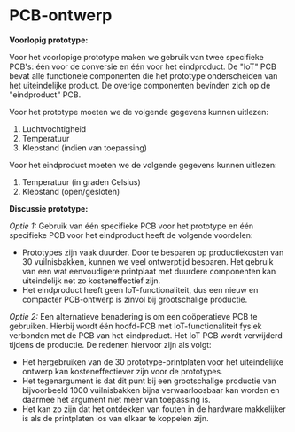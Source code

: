 # PCB-ontwerp

**Voorlopig prototype:**

Voor het voorlopige prototype maken we gebruik van twee specifieke PCB's: één voor de conversie en één voor het eindproduct. De "IoT" PCB bevat alle functionele componenten die het prototype onderscheiden van het uiteindelijke product. De overige componenten bevinden zich op de "eindproduct" PCB.

Voor het prototype moeten we de volgende gegevens kunnen uitlezen:

1. Luchtvochtigheid
2. Temperatuur
3. Klepstand (indien van toepassing)

Voor het eindproduct moeten we de volgende gegevens kunnen uitlezen:

1. Temperatuur (in graden Celsius)
2. Klepstand (open/gesloten)

**Discussie prototype:**

*Optie 1:*
Gebruik van één specifieke PCB voor het prototype en één specifieke PCB voor het eindproduct heeft de volgende voordelen:

- Prototypes zijn vaak duurder. Door te besparen op productiekosten van 30 vuilnisbakken, kunnen we veel ontwerptijd besparen. Het gebruik van een wat eenvoudigere printplaat met duurdere componenten kan uiteindelijk net zo kosteneffectief zijn.
- Het eindproduct heeft geen IoT-functionaliteit, dus een nieuw en compacter PCB-ontwerp is zinvol bij grootschalige productie.

*Optie 2:*
Een alternatieve benadering is om een coöperatieve PCB te gebruiken. Hierbij wordt één hoofd-PCB met IoT-functionaliteit fysiek verbonden met de PCB van het eindproduct. Het IoT PCB wordt verwijderd tijdens de productie. De redenen hiervoor zijn als volgt:

- Het hergebruiken van de 30 prototype-printplaten voor het uiteindelijke ontwerp kan kosteneffectiever zijn voor de prototypes.
- Het tegenargument is dat dit punt bij een grootschalige productie van bijvoorbeeld 1000 vuilnisbakken bijna verwaarloosbaar kan worden en daarmee het argument niet meer van toepassing is.
- Het kan zo zijn dat het ontdekken van fouten in de hardware makkelijker is als de printplaten los van elkaar te koppelen zijn.

